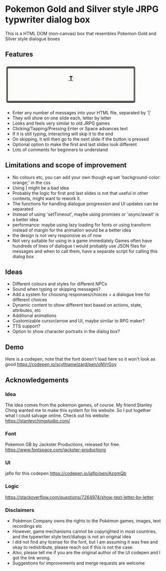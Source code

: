 # Pokemon Gold and Silver style JRPG typwriter dialog box
This is a HTML DOM (non-canvas) box that resembles Pokemon Gold and Silver style dialogue boxes

## Features
![](/jrpgdialogbox.gif)
- Enter any number of messages into your HTML file, separated by '|'
- They will show on one slide each, letter by letter
- Looks and feels very similar to old JRPG games
- Clicking/Tapping/Pressing Enter or Space advances text
- If it is still typing, interacting will skip it to the end
- On skipping, it will then go to the next slide if the button is pressed
- Optional option to make the first and last slides look different
- Lots of comments for beginners to understand

## Limitations and scope of improvement
- No colours etc, you can add your own though 
	eg:set 'background-color: orange;' in the css 
- Using | might be a bad idea
- Probably the logic for first and last slides is not that useful in other contexts, might want to rework it.
- The functions for handling dialogue progression and UI updates can be separated
- Instead of using 'setTimeout', maybe using promises or 'async/await' is a better idea
- performance: maybe using lazy loading for fonts or using transform instead of margin for the animation would be a better idea
- the design is not very responsive as of now
- Not very suitable for using in a game immediately
	Games often have hundreds of lines of dialogue
	I would probably use JSON files for messages and when to call them, have a separate script for calling this dialog box

## Ideas
- Different colours and styles for different NPCs
- Sound when typing or skipping messages?
- Add a system for choosing responses/choices + a dialogue tree for different choices
- Dynamic content to show different text based on actions, state, attributes, etc
- Additional animations
- Customizable cursor/arrow and UI, maybe similar to RPG maker?
- TTS support?
- Option to show character portraits in the dialog box?

## Demo
Here is a codepen, note that the font doesn't load here so it won't look as good
https://codepen.io/scythianwizard/pen/oNVrGoy


## Acknowledgements

### Idea
The idea comes from the pokemon games, of course. 
My friend Stanley Ching wanted me to make this system for his website. So I put together what I could salvage online.
Check out his website: https://stanleychingstudio.com/

### Font
Pokemon GB by Jackster Productions, released for free.
https://www.fontspace.com/jackster-productions

### UI
jaflo for this codepen https://codepen.io/jaflo/pen/AzgmQb

### Logic
https://stackoverflow.com/questions/7264974/show-text-letter-by-letter

### Disclaimers
- Pokémon Company owns the rights to the Pokémon games, images, text recordings etc
- However, game mechanisms cannot be copyrighted in most countries, and the typewriter style text/dialogs is not an original idea
- I did not find any license for the font, but I am assuming it was free and okay to redistribute, please reach out if this is not the case.
- Also, please tell me if you are the original author of the UI codepen and I got the link wrong.
- Suggestions for improvements and merge requests are welcome
